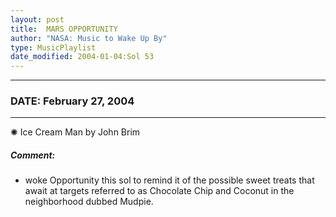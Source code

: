 ```yaml
---
layout: post
title:  MARS OPPORTUNITY
author: "NASA: Music to Wake Up By"
type: MusicPlaylist
date_modified: 2004-01-04:Sol 53
---
```


----
### DATE: February 27, 2004
----
✺ Ice Cream Man by John Brim

##### Comment:
* woke Opportunity this sol to remind it of the possible sweet treats that await at targets referred to as Chocolate Chip and Coconut in the neighborhood dubbed Mudpie.

